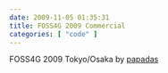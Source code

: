 ```yaml
---
date: 2009-11-05 01:35:31
title: FOSS4G 2009 Commercial
categories: [ "code" ]
---
```


FOSS4G 2009 Tokyo/Osaka by [papadas](http://www.youtube.com/user/papadas)
